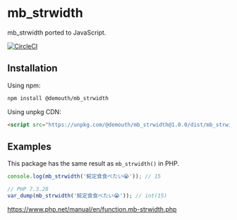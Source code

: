 # mb_strwidth

mb_strwidth ported to JavaScript.

[![CircleCI](https://circleci.com/gh/demouth/mb_strwidth/tree/main.svg?style=svg)](https://circleci.com/gh/demouth/mb_strwidth/tree/main)

## Installation

Using npm:
```sh
npm install @demouth/mb_strwidth
```

Using unpkg CDN:
```html
<script src="https://unpkg.com/@demouth/mb_strwidth@1.0.0/dist/mb_strwidth.min.js"></script>
```

## Examples

This package has the same result as `mb_strwidth()` in PHP.

```js
console.log(mb_strwidth('𩸽定食食べたい😭')); // 15
```

```php
// PHP 7.3.28
var_dump(mb_strwidth('𩸽定食食べたい😭')); // int(15)
```

https://www.php.net/manual/en/function.mb-strwidth.php
